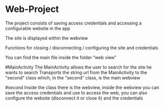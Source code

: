 # Web-Project
The project consists of saving access credentials and accessing a configurable website in the app

The site is displayed within the webview

Functions for closing / disconnecting / configuring the site and credentials

You can find the main file inside the folder “web view”

#MainActivity
The MainActivity allows the user to search for the site he wants to search
Transports the string url from the MainActivity to the "second" class which, in the "second" class, is the main webview

#second
Inside the class there is the webview, inside the webview you can save the access credentials and use to access the web, you can also configure the website (disconnect it or close it) and the credentials
